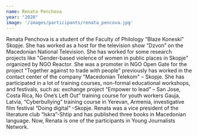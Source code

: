 ```yaml
---
name: Renata Penchova
year: "2020"
image: '/images/participants/renata_pencova.jpg'
---
```


Renata Penchova is a student of the Faculty of Philology “Blaze Koneski” Skopje. She has worked as a host for the television show “Dzvon” on the Macedonian National Television. 
She has worked for some research projects like "Gender-based violence of women in public places in Skopje" organized by NGO Reactor.  She was a promoter in  NGO Open Gate for the project “Together against to trade with people” previously has worked in the contact center of the company "Macedonian Telekom" – Skopje.
She has participated in a lot of training courses, non-formal educational workshops, and festivals, such as: exchange project “Empower to lead” – San Jose, Costa Rica, No One’s Left Out” training course for youth workers Gauja, Latvia, “Cyberbullying” training course in Yerevan, Armenia, investigative film festival “Doing digital” –Skopje. 
Renata was a vice president of the literature club “Iskra”-Shtip and has published three books in Macedonian language.
Now, Renata is one of the participants in Young Journalists Network.